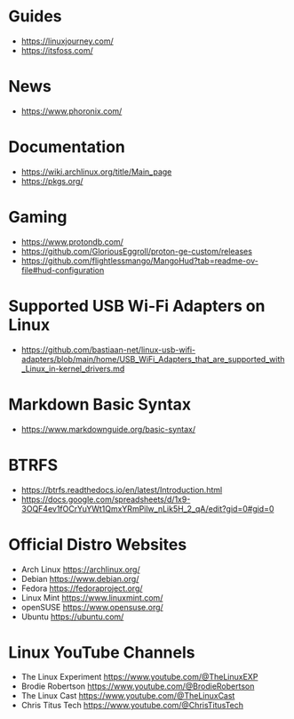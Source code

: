 # Guides

- https://linuxjourney.com/
- https://itsfoss.com/

# News

- https://www.phoronix.com/

# Documentation

- https://wiki.archlinux.org/title/Main_page
- https://pkgs.org/

# Gaming

- https://www.protondb.com/
- https://github.com/GloriousEggroll/proton-ge-custom/releases
- https://github.com/flightlessmango/MangoHud?tab=readme-ov-file#hud-configuration

# Supported USB Wi-Fi Adapters on Linux

- https://github.com/bastiaan-net/linux-usb-wifi-adapters/blob/main/home/USB_WiFi_Adapters_that_are_supported_with_Linux_in-kernel_drivers.md

# Markdown Basic Syntax

- https://www.markdownguide.org/basic-syntax/

# BTRFS

- https://btrfs.readthedocs.io/en/latest/Introduction.html
- https://docs.google.com/spreadsheets/d/1x9-3OQF4ev1fOCrYuYWt1QmxYRmPilw_nLik5H_2_qA/edit?gid=0#gid=0

# Official Distro Websites

- Arch Linux    https://archlinux.org/
- Debian        https://www.debian.org/
- Fedora        https://fedoraproject.org/
- Linux Mint    https://www.linuxmint.com/
- openSUSE      https://www.opensuse.org/
- Ubuntu        https://ubuntu.com/

# Linux YouTube Channels

- The Linux Experiment  https://www.youtube.com/@TheLinuxEXP
- Brodie Robertson      https://www.youtube.com/@BrodieRobertson
- The Linux Cast        https://www.youtube.com/@TheLinuxCast
- Chris Titus Tech      https://www.youtube.com/@ChrisTitusTech
